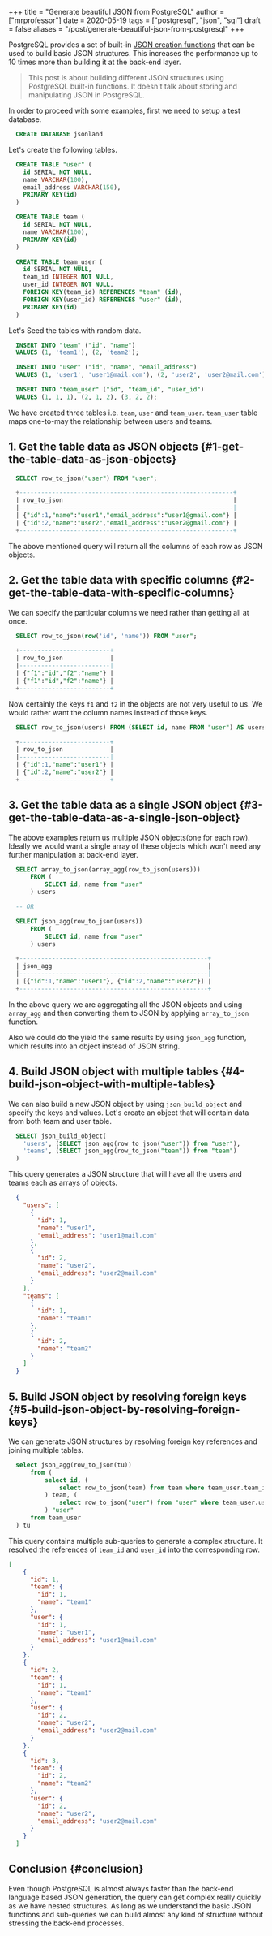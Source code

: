 +++
title = "Generate beautiful JSON from PostgreSQL"
author = ["mrprofessor"]
date = 2020-05-19
tags = ["postgresql", "json", "sql"]
draft = false
aliases = "/post/generate-beautiful-json-from-postgresql"
+++

PostgreSQL provides a set of built-in [JSON
creation functions](https://www.postgresql.org/docs/current/functions-json.html#FUNCTIONS-JSON-CREATION-TABLE) that can be used to build basic JSON structures. This increases the performance up to 10 times more than building it at the back-end layer.

> This post is about building different JSON structures using PostgreSQL
> built-in functions. It doesn't talk about storing and manipulating
> JSON in PostgreSQL.

In order to proceed with some examples, first we need to setup a test
database.

```sql
  CREATE DATABASE jsonland
```

Let's create the following tables.

```sql
  CREATE TABLE "user" (
    id SERIAL NOT NULL,
    name VARCHAR(100),
    email_address VARCHAR(150),
    PRIMARY KEY(id)
  )

  CREATE TABLE team (
    id SERIAL NOT NULL,
    name VARCHAR(100),
    PRIMARY KEY(id)
  )

  CREATE TABLE team_user (
    id SERIAL NOT NULL,
    team_id INTEGER NOT NULL,
    user_id INTEGER NOT NULL,
    FOREIGN KEY(team_id) REFERENCES "team" (id),
    FOREIGN KEY(user_id) REFERENCES "user" (id),
    PRIMARY KEY(id)
  )
```

Let's Seed the tables with random data.

```sql
  INSERT INTO "team" ("id", "name")
  VALUES (1, 'team1'), (2, 'team2');

  INSERT INTO "user" ("id", "name", "email_address")
  VALUES (1, 'user1', 'user1@mail.com'), (2, 'user2', 'user2@mail.com');

  INSERT INTO "team_user" ("id", "team_id", "user_id")
  VALUES (1, 1, 1), (2, 1, 2), (3, 2, 2);
```

We have created three tables i.e. `team`, `user` and `team_user`.
`team_user` table maps one-to-may the relationship between users and
teams.


## **1. Get the table data as JSON objects** {#1-get-the-table-data-as-json-objects}

```sql
  SELECT row_to_json("user") FROM "user";

  +-----------------------------------------------------------+
  | row_to_json                                               |
  |-----------------------------------------------------------|
  | {"id":1,"name":"user1","email_address":"user1@gmail.com"} |
  | {"id":2,"name":"user2","email_address":"user2@gmail.com"} |
  +-----------------------------------------------------------+
```

The above mentioned query will return all the columns of each row as
JSON objects.


## **2. Get the table data with specific columns** {#2-get-the-table-data-with-specific-columns}

We can specify the particular columns we need rather than getting all at
once.

```sql
  SELECT row_to_json(row('id', 'name')) FROM "user";

  +-------------------------+
  | row_to_json             |
  |-------------------------|
  | {"f1":"id","f2":"name"} |
  | {"f1":"id","f2":"name"} |
  +-------------------------+
```

Now certainly the keys `f1` and `f2` in the objects are not very useful
to us. We would rather want the column names instead of those keys.

```sql
  SELECT row_to_json(users) FROM (SELECT id, name FROM "user") AS users;

  +-------------------------+
  | row_to_json             |
  |-------------------------|
  | {"id":1,"name":"user1"} |
  | {"id":2,"name":"user2"} |
  +-------------------------+
```


## **3. Get the table data as a single JSON object** {#3-get-the-table-data-as-a-single-json-object}

The above examples return us multiple JSON objects(one for each row).
Ideally we would want a single array of these objects which won't need
any further manipulation at back-end layer.

```sql
  SELECT array_to_json(array_agg(row_to_json(users)))
      FROM (
          SELECT id, name from "user"
      ) users

  -- OR

  SELECT json_agg(row_to_json(users))
      FROM (
          SELECT id, name from "user"
      ) users

  +----------------------------------------------------+
  | json_agg                                           |
  |----------------------------------------------------|
  | [{"id":1,"name":"user1"}, {"id":2,"name":"user2"}] |
  +----------------------------------------------------+
```

In the above query we are aggregating all the JSON objects and using
`array_agg` and then converting them to JSON by applying `array_to_json`
function.

Also we could do the yield the same results by using `json_agg`
function, which results into an object instead of JSON string.


## **4. Build JSON object with multiple tables** {#4-build-json-object-with-multiple-tables}

We can also build a new JSON object by using `json_build_object` and
specify the keys and values. Let's create an object that will contain
data from both team and user table.

```sql
  SELECT json_build_object(
    'users', (SELECT json_agg(row_to_json("user")) from "user"),
    'teams', (SELECT json_agg(row_to_json("team")) from "team")
  )
```

This query generates a JSON structure that will have all the users and
teams each as arrays of objects.

```json
  {
    "users": [
      {
        "id": 1,
        "name": "user1",
        "email_address": "user1@mail.com"
      },
      {
        "id": 2,
        "name": "user2",
        "email_address": "user2@mail.com"
      }
    ],
    "teams": [
      {
        "id": 1,
        "name": "team1"
      },
      {
        "id": 2,
        "name": "team2"
      }
    ]
  }
```


## **5. Build JSON object by resolving foreign keys** {#5-build-json-object-by-resolving-foreign-keys}

We can generate JSON structures by resolving foreign key references and
joining multiple tables.

```sql
  select json_agg(row_to_json(tu))
      from (
          select id, (
              select row_to_json(team) from team where team_user.team_id = team.id
          ) team, (
              select row_to_json("user") from "user" where team_user.user_id = "user".id
          ) "user"
      from team_user
  ) tu
```

This query contains multiple sub-queries to generate a complex
structure. It resolved the references of `team_id` and `user_id` into
the corresponding row.

```json
[
    {
      "id": 1,
      "team": {
        "id": 1,
        "name": "team1"
      },
      "user": {
        "id": 1,
        "name": "user1",
        "email_address": "user1@mail.com"
      }
    },
    {
      "id": 2,
      "team": {
        "id": 1,
        "name": "team1"
      },
      "user": {
        "id": 2,
        "name": "user2",
        "email_address": "user2@mail.com"
      }
    },
    {
      "id": 3,
      "team": {
        "id": 2,
        "name": "team2"
      },
      "user": {
        "id": 2,
        "name": "user2",
        "email_address": "user2@mail.com"
      }
    }
  ]
```


## **Conclusion** {#conclusion}

Even though PostgreSQL is almost always faster than the back-end
language based JSON generation, the query can get complex really quickly
as we have nested structures. As long as we understand the basic JSON
functions and sub-queries we can build almost any kind of structure
without stressing the back-end processes.
